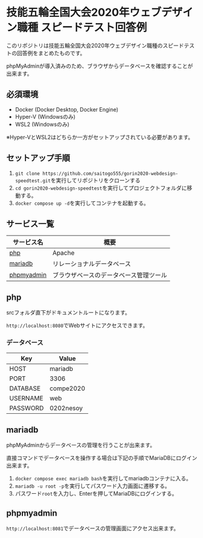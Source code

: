 # 技能五輪全国大会2020年ウェブデザイン職種 スピードテスト回答例

このリポジトリは技能五輪全国大会2020年ウェブデザイン職種のスピードテストの回答例をまとめたものです。

phpMyAdminが導入済みのため、ブラウザからデータベースを確認することが出来ます。

## 必須環境

- Docker (Docker Desktop, Docker Engine)
- Hyper-V (Windowsのみ)
- WSL2 (Windowsのみ)

※Hyper-VとWSL2はどちらか一方がセットアップされている必要があります。

## セットアップ手順

1. `git clone https://github.com/saitogo555/gorin2020-webdesign-speedtest.git`を実行してリポジトリをクローンする
2. `cd gorin2020-webdesign-speedtest`を実行してプロジェクトフォルダに移動する。
3. `docker compose up -d`を実行してコンテナを起動する。

## サービス一覧

| サービス名                 | 概要                                |
|---------------------------|-------------------------------------|
| [php](#php)               | Apache                    |
| [mariadb](#mariadb)       | リレーショナルデータベース            |
| [phpmyadmin](#phpmyadmin) | ブラウザベースのデータベース管理ツール |

## php

srcフォルダ直下がドキュメントルートになります。

`http://localhost:8080`でWebサイトにアクセスできます。

### データベース

| Key        | Value       |
|------------|-------------|
| HOST       | mariadb     |
| PORT       | 3306        |
| DATABASE   | compe2020   |
| USERNAME   | web         |
| PASSWORD   | 0202nesoy   |

## mariadb

phpMyAdminからデータベースの管理を行うことが出来ます。

直接コマンドでデータベースを操作する場合は下記の手順でMariaDBにログイン出来ます。

1. `docker compose exec mariadb bash`を実行してmariadbコンテナに入る。
2. `mariadb -u root -p`を実行してパスワード入力画面に遷移する。
3. パスワード`root`を入力し、Enterを押してMariaDBにログインする。

## phpmyadmin

`http://localhost:8081`でデータベースの管理画面にアクセス出来ます。
